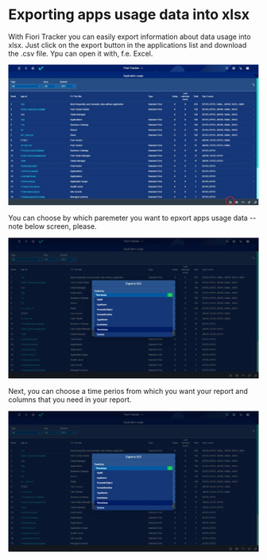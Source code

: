 # Exporting apps usage data into xlsx

With Fiori Tracker you can easily export information about data usage into xlsx. Just click on the export button in the applications list and download the .csv file. Ypu can open it with, f.e. Excel. 

![](res/apps_usage_export_button.png)

You can choose by which paremeter you want to epxort apps usage data -- note below screen, please. 

![](res/apps_usage_export_sorted_by.png)

Next, you can choose a time perios from which you want your report and columns that you need in your report. 

![](res/apps_usage_export_sorted_by.png)